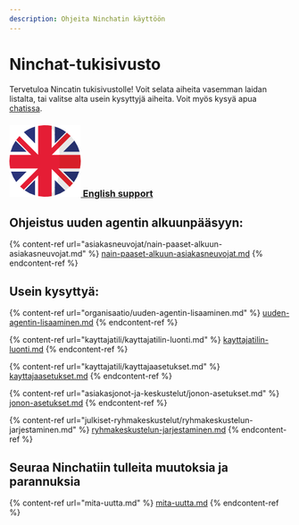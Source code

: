 ```yaml
---
description: Ohjeita Ninchatin käyttöön
---
```


# Ninchat-tukisivusto

Tervetuloa Nincatin tukisivustolle! Voit selata aiheita vasemman laidan listalta, tai valitse alta usein kysyttyjä aiheita. Voit myös kysyä apua [chatissa](https://ninchat.com/contact). &#x20;

### [<img src=".gitbook/assets/en.png" alt="" data-size="line"> English support](https://support.ninchat.com/ninchat-support/v/english/)

## Ohjeistus uuden agentin alkuunpääsyyn:

{% content-ref url="asiakasneuvojat/nain-paaset-alkuun-asiakasneuvojat.md" %}
[nain-paaset-alkuun-asiakasneuvojat.md](asiakasneuvojat/nain-paaset-alkuun-asiakasneuvojat.md)
{% endcontent-ref %}

## Usein kysyttyä:

{% content-ref url="organisaatio/uuden-agentin-lisaaminen.md" %}
[uuden-agentin-lisaaminen.md](organisaatio/uuden-agentin-lisaaminen.md)
{% endcontent-ref %}

{% content-ref url="kayttajatili/kayttajatilin-luonti.md" %}
[kayttajatilin-luonti.md](kayttajatili/kayttajatilin-luonti.md)
{% endcontent-ref %}

{% content-ref url="kayttajatili/kayttajaasetukset.md" %}
[kayttajaasetukset.md](kayttajatili/kayttajaasetukset.md)
{% endcontent-ref %}

{% content-ref url="asiakasjonot-ja-keskustelut/jonon-asetukset.md" %}
[jonon-asetukset.md](asiakasjonot-ja-keskustelut/jonon-asetukset.md)
{% endcontent-ref %}

{% content-ref url="julkiset-ryhmakeskustelut/ryhmakeskustelun-jarjestaminen.md" %}
[ryhmakeskustelun-jarjestaminen.md](julkiset-ryhmakeskustelut/ryhmakeskustelun-jarjestaminen.md)
{% endcontent-ref %}

## Seuraa Ninchatiin tulleita muutoksia ja parannuksia

{% content-ref url="mita-uutta.md" %}
[mita-uutta.md](mita-uutta.md)
{% endcontent-ref %}

